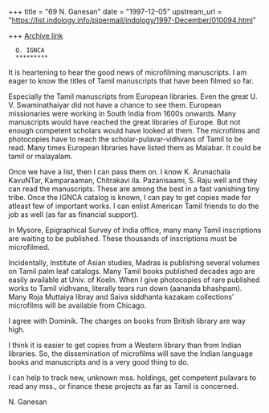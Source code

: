 +++
title = "69 N. Ganesan"
date = "1997-12-05"
upstream_url = "https://list.indology.info/pipermail/indology/1997-December/010094.html"

+++
[Archive link](https://list.indology.info/pipermail/indology/1997-December/010094.html)

      Q. IGNCA
      *********

 It is heartening to hear the good news of microfilming manuscripts.
I am eager to know the titles of Tamil manuscripts that have been filmed
so far.

Especially the Tamil manuscripts from European libraries. Even the great
U. V. Swaminathaiyar did not have a chance to see them. European missionaries
were working in South India from 1600s onwards. Many manuscripts
would have reached the great libraries of Europe. But not enough competent
scholars would have looked at them. The microfilms and photocopies have to
reach the scholar-pulavar-vidhvans of Tamil to be read. Many times European
libraries have listed them as Malabar. It could be tamil or malayalam.

Once we have a list, then I can pass them on. I know K. Arunachala KavuNTar,
Kamparaaman, Chitrakavi ila. Pazanisaami, S. Raju well and they can read
the manuscripts. These are among the best in a fast vanishing tiny tribe.
Once the IGNCA catalog is known, I can pay to get copies made for atleast
few of important works. I can enlist American Tamil friends to do the
job as well (as far as financial support).

In Mysore, Epigraphical Survey of India office, many many Tamil inscriptions
are waiting to be published. These thousands of inscriptions must be
microfilmed.

Incidentally, Institute of Asian studies, Madras is publishing several
volumes on Tamil palm leaf catalogs. Many Tamil books published decades ago
are easily available at Univ. of Koeln. When I give photocopies of rare
published works to Tamil vidhvans, literally tears run down (aananda bhashpam).
Many Roja Muttaiya libray and Saiva siddhanta kazakam collections' microfilms
will be available from Chicago.


I agree with Dominik. The charges on books from British library are way high.

I think it is easier to get copies from a Western library than from Indian
libraries. So, the dissemination of microfilms will save the Indian language
books and manuscripts and is a very good thing to do.

I can help to track new, unknown mss. holdings, get competent pulavars
to read any mss., or finance these projects as far as Tamil is concerned.

N. Ganesan



